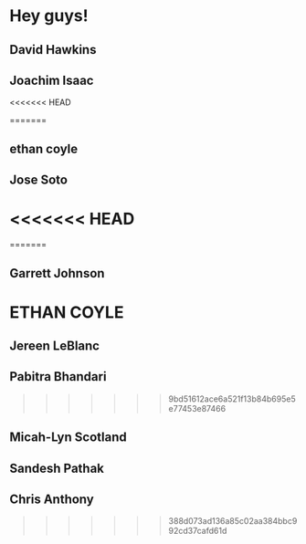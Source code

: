 # Hey guys!

## David Hawkins
## Joachim Isaac
<<<<<<< HEAD

=======
## ethan coyle
## Jose Soto
<<<<<<< HEAD
=======
=======
## Garrett Johnson
# ETHAN COYLE
## Jereen LeBlanc
## Pabitra Bhandari
>>>>>>> 9bd51612ace6a521f13b84b695e5e77453e87466
## Micah-Lyn Scotland
## Sandesh Pathak
## Chris Anthony
>>>>>>> 388d073ad136a85c02aa384bbc992cd37cafd61d
